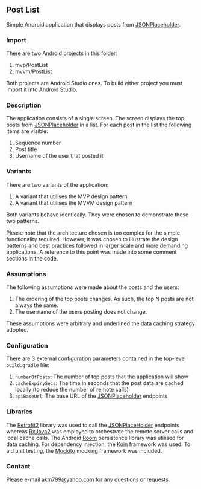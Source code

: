 ## Post List

Simple Android application that displays posts from [JSONPlaceholder](https://jsonplaceholder.typicode.com/).

### Import

There are two Android projects in this folder:

1. mvp/PostList
2. mvvm/PostList

Both projects are Android Studio ones. To build either project you must import it into Android Studio.

### Description

The application consists of a single screen. The screen displays the top posts from [JSONPlaceholder](https://jsonplaceholder.typicode.com/) in a list.
For each post in the list the following items are visible:

1. Sequence number
2. Post title
3. Username of the user that posted it

### Variants

There are two variants of the application:

1. A variant that utilises the MVP design pattern
2. A variant that utilises the MVVM design pattern

Both variants behave identically. They were chosen to demonstrate these two patterns.

Please note that the architecture chosen is too complex for the simple functionality required. However, it was chosen to illustrate
the design patterns and best practices followed in larger scale and more demanding applications. A reference to this point was made into
some comment sections in the code.
  
### Assumptions

The following assumptions were made about the posts and the users:

1. The ordering of the top posts changes. As such, the top N posts are not always the same.
2. The username of the users posting does not change.

These assumptions were arbitrary and underlined the data caching strategy adopted.

### Configuration

There are 3 external configuration parameters contained in the top-level `build.gradle` file:

1. `numberOfPosts`: The number of top posts that the application will show
2. `cacheExpirySecs`: The time in seconds that the post data are cached locally (to reduce the number of remote calls)
3. `apiBaseUrl`: The base URL of the [JSONPlaceholder](https://jsonplaceholder.typicode.com/) endpoints

### Libraries

The [Retrofit2](https://square.github.io/retrofit/) library was used to call the [JSONPlaceHolder](https://jsonplaceholder.typicode.com/) endpoints whereas [RxJava2](https://github.com/ReactiveX/RxJava) was employed to orchestrate the remote server calls
and local cache calls. The Android [Room](https://developer.android.com/training/data-storage/room/index.html) persistence library was
utilised for data caching. For dependency injection, the [Koin](https://insert-koin.io/) framework was used. To aid unit testing, the 
[Mockito](https://site.mockito.org/) mocking framework was included.

### Contact

Please e-mail <akm799@yahoo.com> for any questions or requests.